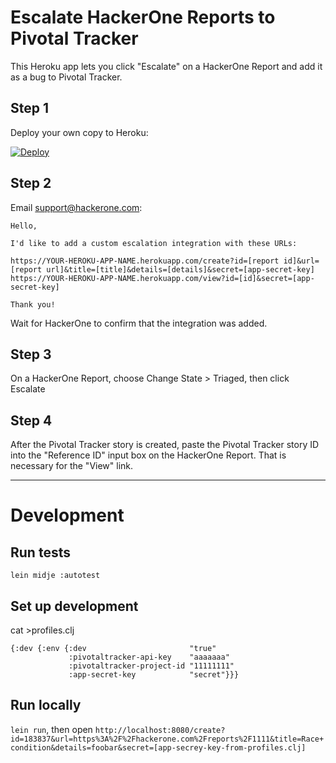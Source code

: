 # Escalate HackerOne Reports to Pivotal Tracker

This Heroku app lets you click "Escalate" on a HackerOne Report and add it as a bug to Pivotal Tracker.

## Step 1

Deploy your own copy to Heroku:

[![Deploy](https://www.herokucdn.com/deploy/button.svg)](https://heroku.com/deploy?template=https://github.com/urbandictionary/hackerone-pivotaltracker)

## Step 2

Email support@hackerone.com:

```
Hello,

I'd like to add a custom escalation integration with these URLs:

https://YOUR-HEROKU-APP-NAME.herokuapp.com/create?id=[report id]&url=[report url]&title=[title]&details=[details]&secret=[app-secret-key]
https://YOUR-HEROKU-APP-NAME.herokuapp.com/view?id=[id]&secret=[app-secret-key]

Thank you!
```

Wait for HackerOne to confirm that the integration was added.

## Step 3

On a HackerOne Report, choose Change State > Triaged, then click Escalate

## Step 4

After the Pivotal Tracker story is created, paste the Pivotal Tracker story ID into the "Reference ID" input box on the HackerOne Report. That is necessary for the "View" link.

---

# Development

## Run tests

`lein midje :autotest`

## Set up development

cat >profiles.clj

```
{:dev {:env {:dev                       "true"
             :pivotaltracker-api-key    "aaaaaaa"
             :pivotaltracker-project-id "11111111"
             :app-secret-key            "secret"}}}
```

## Run locally

`lein run`, then open `http://localhost:8080/create?id=183837&url=https%3A%2F%2Fhackerone.com%2Freports%2F1111&title=Race+condition&details=foobar&secret=[app-secrey-key-from-profiles.clj]`
